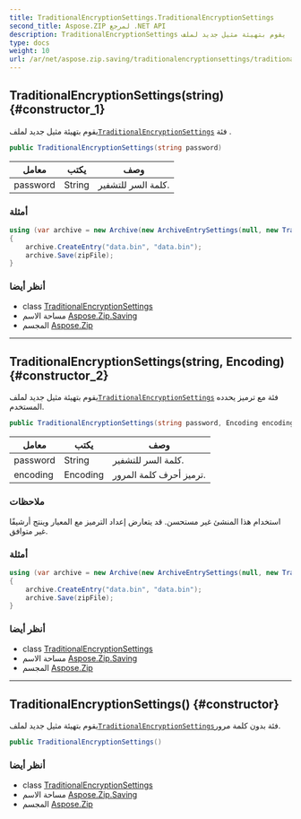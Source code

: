 ```yaml
---
title: TraditionalEncryptionSettings.TraditionalEncryptionSettings
second_title: Aspose.ZIP لمرجع .NET API
description: TraditionalEncryptionSettings البناء. يقوم بتهيئة مثيل جديد لملفTraditionalEncryptionSettings فئة .
type: docs
weight: 10
url: /ar/net/aspose.zip.saving/traditionalencryptionsettings/traditionalencryptionsettings/
---
```

## TraditionalEncryptionSettings(string) {#constructor_1}

يقوم بتهيئة مثيل جديد لملف[`TraditionalEncryptionSettings`](../) فئة .

```csharp
public TraditionalEncryptionSettings(string password)
```

| معامل | يكتب | وصف |
| --- | --- | --- |
| password | String | كلمة السر للتشفير. |

### أمثلة

```csharp
using (var archive = new Archive(new ArchiveEntrySettings(null, new TraditionalEncryptionSettings("p@s$"))))
{
    archive.CreateEntry("data.bin", "data.bin");
    archive.Save(zipFile);
}
```

### أنظر أيضا

* class [TraditionalEncryptionSettings](../)
* مساحة الاسم [Aspose.Zip.Saving](../../traditionalencryptionsettings/)
* المجسم [Aspose.Zip](../../../)

---

## TraditionalEncryptionSettings(string, Encoding) {#constructor_2}

يقوم بتهيئة مثيل جديد لملف[`TraditionalEncryptionSettings`](../) فئة مع ترميز يحدده المستخدم.

```csharp
public TraditionalEncryptionSettings(string password, Encoding encoding)
```

| معامل | يكتب | وصف |
| --- | --- | --- |
| password | String | كلمة السر للتشفير. |
| encoding | Encoding | ترميز أحرف كلمة المرور. |

### ملاحظات

استخدام هذا المنشئ غير مستحسن. قد يتعارض إعداد الترميز مع المعيار وينتج أرشيفًا غير متوافق.

### أمثلة

```csharp
using (var archive = new Archive(new ArchiveEntrySettings(null, new TraditionalEncryptionSettings("p£s$", System.Text.Encoding.ASCII))))
{
    archive.CreateEntry("data.bin", "data.bin");
    archive.Save(zipFile);
}
```

### أنظر أيضا

* class [TraditionalEncryptionSettings](../)
* مساحة الاسم [Aspose.Zip.Saving](../../traditionalencryptionsettings/)
* المجسم [Aspose.Zip](../../../)

---

## TraditionalEncryptionSettings() {#constructor}

يقوم بتهيئة مثيل جديد لملف[`TraditionalEncryptionSettings`](../)فئة بدون كلمة مرور.

```csharp
public TraditionalEncryptionSettings()
```

### أنظر أيضا

* class [TraditionalEncryptionSettings](../)
* مساحة الاسم [Aspose.Zip.Saving](../../traditionalencryptionsettings/)
* المجسم [Aspose.Zip](../../../)


